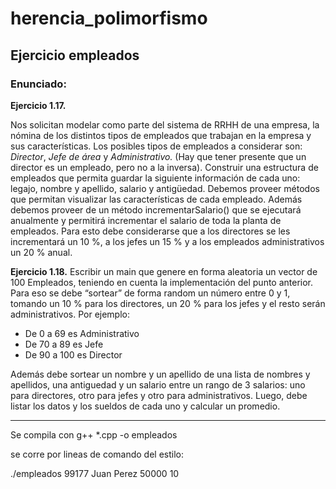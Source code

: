 # herencia_polimorfismo

## Ejercicio empleados

### Enunciado:

**Ejercicio 1.17.**

Nos solicitan modelar como parte del sistema de RRHH de
una empresa, la nómina de los distintos tipos de empleados que trabajan en
la empresa y sus características. Los posibles tipos de empleados a considerar
son: _Director_, _Jefe de área_ y _Administrativo._ (Hay que tener presente que un
director es un empleado, pero no a la inversa). Construir una estructura de
empleados que permita guardar la siguiente información de cada uno: 
legajo, nombre y apellido, salario y antigüedad. Debemos proveer métodos que
permitan visualizar las características de cada empleado. Además debemos
proveer de un método incrementarSalario() que se ejecutará anualmente y
permitirá incrementar el salario de toda la planta de empleados. Para esto
debe considerarse que a los directores se les incrementará un 10 %, a los jefes
un 15 % y a los empleados administrativos un 20 % anual.


**Ejercicio 1.18.** 
Escribir un main que genere en forma aleatoria un vector
de 100 Empleados, teniendo en cuenta la implementación del punto anterior. 
Para eso se debe “sortear” de forma random un número entre 0 y 1,
tomando un 10 % para los directores, un 20 % para los jefes y el resto serán
administrativos. Por ejemplo:

- De 0 a 69 es Administrativo
- De 70 a 89 es Jefe
- De 90 a 100 es Director

Además debe sortear un nombre y un apellido de una lista de nombres y
apellidos, una antiguedad y un salario entre un rango de 3 salarios: uno para
directores, otro para jefes y otro para administrativos.
Luego, debe listar los datos y los sueldos de cada uno y calcular un promedio.

------

Se compila con g++ *.cpp -o empleados

se corre por lineas de comando del estilo:

./empleados 99177 Juan Perez 50000 10



